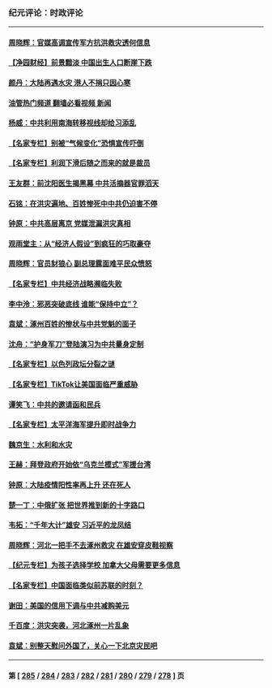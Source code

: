 ### 纪元评论：时政评论
---
#### [周晓辉：官媒高调宣传军方抗洪救灾透何信息](../../pages/nsc1025/n14050301.md?08090330) 
#### [【净园财经】前景黯淡 中国出生人口断崖下跌](../../pages/nsc1025/n14049754.md?08090330) 
#### [颜丹：大陆再遇水灾 港人不捐只因心寒](../../pages/nsc1025/n14049607.md?08090330) 
#### [油管热门频道 翻墙必看视频 新闻](ok?08090330)
#### [杨威：中共利用南海转移视线却给习添乱](../../pages/nsc1025/n14049794.md?08090330) 
#### [【名家专栏】别被“气候变化”恐惧宣传吓倒](../../pages/nsc1025/n14049021.md?08090330) 
#### [【名家专栏】利润下滑后随之而来的就是裁员](../../pages/nsc1025/n14048050.md?08090330) 
#### [王友群：前沈阳医生揭黑幕 中共活摘器官罪滔天](../../pages/nsc1025/n14049646.md?08090330) 
#### [石铭：在洪灾遍地、百姓惨死中中共仍迫害不停](../../pages/nsc1025/n14049281.md?08090330) 
#### [钟原：中共高层离京 党媒泄漏洪灾真相](../../pages/nsc1025/n14049210.md?08090330) 
#### [观雨堂主：从“经济人假设”到疯狂的巧取豪夺](../../pages/nsc1025/n14049124.md?08090330) 
#### [周晓辉：官员豺狼心 副总理露面难平民众愤怒](../../pages/nsc1025/n14049052.md?08090330) 
#### [【名家专栏】中共经济战略濒临失败](../../pages/nsc1025/n14043725.md?08090330) 
#### [李中泠：邪恶突破底线 谁能“保持中立”？](../../pages/nsc1025/n14049032.md?08090330) 
#### [袁斌：涿州百姓的惨状与中共党魁的面子](../../pages/nsc1025/n14048853.md?08090330) 
#### [沈舟：“护身军刀”登陆演习为中共量身定制](../../pages/nsc1025/n14048668.md?08090330) 
#### [【名家专栏】以色列政坛分裂之谜](../../pages/nsc1025/n14047350.md?08090330) 
#### [【名家专栏】TikTok让美国面临严重威胁](../../pages/nsc1025/n14047354.md?08090330) 
#### [谭笑飞：中共的邀请函和民兵](../../pages/nsc1025/n14048575.md?08090330) 
#### [【名家专栏】太平洋海军提升即时战争力](../../pages/nsc1025/n14048053.md?08090330) 
#### [魏京生：水利和水灾](../../pages/nsc1025/n14048341.md?08090330) 
#### [王赫：拜登政府开始依“乌克兰模式”军援台湾](../../pages/nsc1025/n14047729.md?08090330) 
#### [钟原：大陆疫情阳性率再上升 还在死人](../../pages/nsc1025/n14047693.md?08090330) 
#### [楚一丁：中俄扩张 把世界推到新的十字路口](../../pages/nsc1025/n14047636.md?08090330) 
#### [韦拓：“千年大计”雄安 习近平的龙凤结](../../pages/nsc1025/n14047602.md?08090330) 
#### [周晓辉：河北一把手不去涿州救灾 在雄安穿皮鞋视察](../../pages/nsc1025/n14047598.md?08090330) 
#### [【纪元专栏】为孩子选择学校 加拿大父母需要更多信息](../../pages/nsc1025/n14047600.md?08090330) 
#### [【名家专栏】中国面临类似前苏联的时刻？](../../pages/nsc1025/n14047344.md?08090330) 
#### [谢田：美国的信用下调与中共减购美元](../../pages/nsc1025/n14047399.md?08090330) 
#### [千百度：洪灾突袭，河北涿州一片乱象](../../pages/nsc1025/n14047206.md?08090330) 
#### [袁斌：别整天慰问外国了，关心一下北京灾民吧](../../pages/nsc1025/n14047182.md?08090330) 

---
#### 第 [ [285](./285.md?08090330) / [284](./284.md?08090330) / [283](./283.md?08090330) / [282](./282.md?08090330) / [281](./281.md?08090330) / [280](./280.md?08090330) / [279](./279.md?08090330) / [278](./278.md?08090330) ] 页
